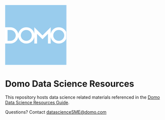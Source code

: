 <img src="https://github.com/domoinc/domo-data-science-resources/blob/02297d262c1a5b6113e88554483f0d872b2086ba/data_science_accelerators/images/Domo_logo.png" alt="Image Description" width="200">

# Domo Data Science Resources

This repository hosts data science related materials referenced in the [Domo Data Science Resources Guide](https://developer.domo.com/portal/0mnsejhg5livn-domo-data-science-resources-guide). 

Questions? Contact datascienceSME@domo.com 

